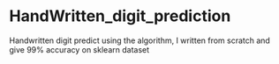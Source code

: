 # HandWritten_digit_prediction
Handwritten digit predict using the algorithm, I written from scratch and give 99% accuracy on sklearn dataset
